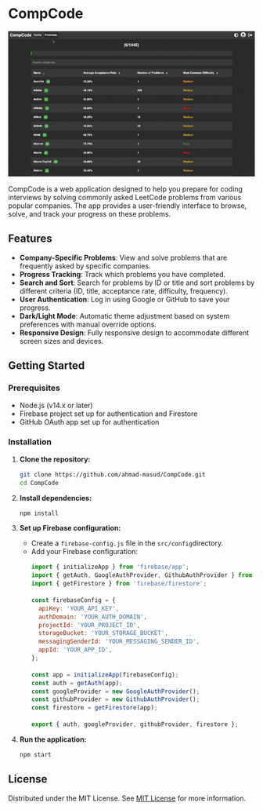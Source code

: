 # CompCode

![compcode](/resources/compcode.gif)

CompCode is a web application designed to help you prepare for coding interviews by solving commonly asked LeetCode problems from various popular companies. The app provides a user-friendly interface to browse, solve, and track your progress on these problems.

## Features

- **Company-Specific Problems**: View and solve problems that are frequently asked by specific companies.
- **Progress Tracking**: Track which problems you have completed.
- **Search and Sort**: Search for problems by ID or title and sort problems by different criteria (ID, title, acceptance rate, difficulty, frequency).
- **User Authentication**: Log in using Google or GitHub to save your progress.
- **Dark/Light Mode**: Automatic theme adjustment based on system preferences with manual override options.
- **Responsive Design**: Fully responsive design to accommodate different screen sizes and devices.

## Getting Started

### Prerequisites

- Node.js (v14.x or later)
- Firebase project set up for authentication and Firestore
- GitHub OAuth app set up for authentication

### Installation

1. **Clone the repository:**
   ```sh
   git clone https://github.com/ahmad-masud/CompCode.git
   cd CompCode
   ```

2. **Install dependencies:**
   ```sh
   npm install
   ```

3. **Set up Firebase configuration:**
   - Create a `firebase-config.js` file in the `src/config`directory.
   - Add your Firebase configuration:
     ```js
     import { initializeApp } from 'firebase/app';
     import { getAuth, GoogleAuthProvider, GithubAuthProvider } from 'firebase/auth';
     import { getFirestore } from 'firebase/firestore';

     const firebaseConfig = {
       apiKey: 'YOUR_API_KEY',
       authDomain: 'YOUR_AUTH_DOMAIN',
       projectId: 'YOUR_PROJECT_ID',
       storageBucket: 'YOUR_STORAGE_BUCKET',
       messagingSenderId: 'YOUR_MESSAGING_SENDER_ID',
       appId: 'YOUR_APP_ID',
     };

     const app = initializeApp(firebaseConfig);
     const auth = getAuth(app);
     const googleProvider = new GoogleAuthProvider();
     const githubProvider = new GithubAuthProvider();
     const firestore = getFirestore(app);

     export { auth, googleProvider, githubProvider, firestore };
     ```

5. **Run the application:**
   ```sh
   npm start
   ```

## License
Distributed under the MIT License. See [MIT License](LICENSE) for more information.
